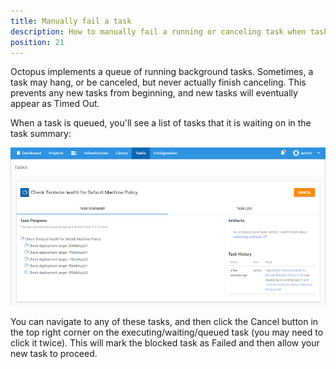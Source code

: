 ```yaml
---
title: Manually fail a task
description: How to manually fail a running or canceling task when tasks hang or get stuck.
position: 21
---
```


Octopus implements a queue of running background tasks. Sometimes, a task may hang, or be canceled, but never actually finish canceling. This prevents any new tasks from beginning, and new tasks will eventually appear as Timed Out.

When a task is queued, you'll see a list of tasks that it is waiting on in the task summary:

![Cancel a running task](images/cancel-tasks.png "width=500")

You can navigate to any of these tasks, and then click the Cancel button in the top right corner on the executing/waiting/queued task (you may need to click it twice). This will mark the blocked task as Failed and then allow your new task to proceed.

